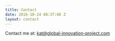 ```yaml
---
title: Contact
date: 2016-10-24 08:37:00 Z
layout: contact
---
```


Contact me at: [kat@global-innovation-project.com](mailto:kat@global-innovation-project.com)

